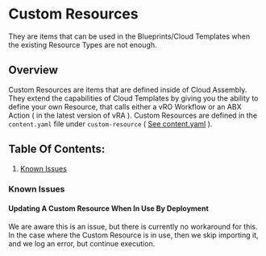 # Custom Resources
They are items that can be used in the Blueprints/Cloud Templates when the existing Resource Types are not enough.

## Overview
Custom Resources are items that are defined inside of Cloud Assembly. They extend the capabilities of Cloud Templates by 
giving you the ability to define your own Resource, that calls either a vRO Workflow or an ABX Action ( in the latest version of vRA ).
Custom Resources are defined in the `content.yaml` file under `custom-resource` ( [See content.yaml](../General/Content.md) ).

## Table Of Contents:
1. [Known Issues](#known-issues)

### Known Issues

#### Updating A Custom Resource When In Use By Deployment
We are aware this is an issue, but there is currently no workaround for this. In the case where the Custom Resource is 
in use, then we skip importing it, and we log an error, but continue execution.


